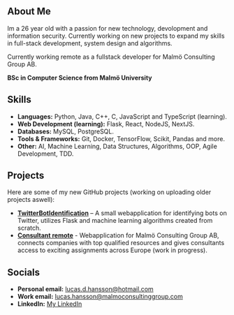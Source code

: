 ## About Me  
Im a 26 year old with a passion for new technology, devolopment and information security. Currently working on new projects to expand my skills in full-stack development, system design and algorithms.

Currently working remote as a fullstack developer for Malmö Consulting Group AB.
 
**BSc in Computer Science from Malmö University**

## Skills  
- **Languages:** Python, Java, C++, C, JavaScript and TypeScript (learning).
- **Web Development (learning):** Flask, React, NodeJS, NextJS.
- **Databases:** MySQL, PostgreSQL.
- **Tools & Frameworks:** Git, Docker, TensorFlow, Scikit, Pandas and more.
- **Other:** AI, Machine Learning, Data Structures, Algorithms, OOP, Agile Development, TDD.

## Projects  
Here are some of my new GitHub projects (working on uploading older projects aswell):  
- **[TwitterBotIdentification]([link](https://github.com/lucasvonhagen/TwitterBotIdentification))** – A small webapplication for identifying bots on Twitter, utilizes Flask and machine learning algorithms created from scratch.
- **[Consultant remote]([link]consultantremote.com)** - Webapplication for Malmö Consulting Group AB, connects companies with top qualified resources and gives consultants access to exciting assignments across Europe (work in progress).

## Socials
- **Personal email:** [lucas.d.hansson@hotmail.com](mailto:lucas.d.hansson@hotmail.com)
- **Work email:** [lucas.hansson@malmoconsultinggroup.com](mailto:lucas.hansson@malmoconsultinggroup.com)    
- **LinkedIn:** [My LinkedIn](https://www.linkedin.com/in/lucas-hansson-b97027264/)
